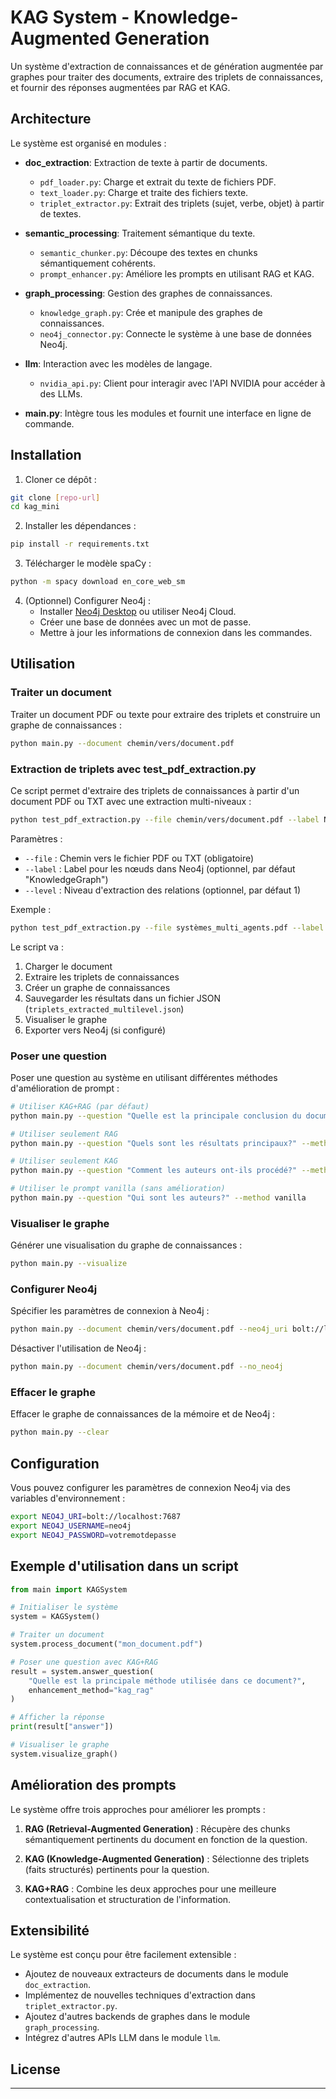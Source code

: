 # KAG System - Knowledge-Augmented Generation

Un système d'extraction de connaissances et de génération augmentée par graphes pour traiter des documents, extraire des triplets de connaissances, et fournir des réponses augmentées par RAG et KAG.

## Architecture

Le système est organisé en modules :

- **doc_extraction**: Extraction de texte à partir de documents.
  - `pdf_loader.py`: Charge et extrait du texte de fichiers PDF.
  - `text_loader.py`: Charge et traite des fichiers texte.
  - `triplet_extractor.py`: Extrait des triplets (sujet, verbe, objet) à partir de textes.

- **semantic_processing**: Traitement sémantique du texte.
  - `semantic_chunker.py`: Découpe des textes en chunks sémantiquement cohérents.
  - `prompt_enhancer.py`: Améliore les prompts en utilisant RAG et KAG.

- **graph_processing**: Gestion des graphes de connaissances.
  - `knowledge_graph.py`: Crée et manipule des graphes de connaissances.
  - `neo4j_connector.py`: Connecte le système à une base de données Neo4j.

- **llm**: Interaction avec les modèles de langage.
  - `nvidia_api.py`: Client pour interagir avec l'API NVIDIA pour accéder à des LLMs.

- **main.py**: Intègre tous les modules et fournit une interface en ligne de commande.

## Installation

1. Cloner ce dépôt :
```bash
git clone [repo-url]
cd kag_mini
```

2. Installer les dépendances :
```bash
pip install -r requirements.txt
```

3. Télécharger le modèle spaCy :
```bash
python -m spacy download en_core_web_sm
```

4. (Optionnel) Configurer Neo4j :
   - Installer [Neo4j Desktop](https://neo4j.com/download/) ou utiliser Neo4j Cloud.
   - Créer une base de données avec un mot de passe.
   - Mettre à jour les informations de connexion dans les commandes.

## Utilisation

### Traiter un document

Traiter un document PDF ou texte pour extraire des triplets et construire un graphe de connaissances :

```bash
python main.py --document chemin/vers/document.pdf
```

### Extraction de triplets avec test_pdf_extraction.py

Ce script permet d'extraire des triplets de connaissances à partir d'un document PDF ou TXT avec une extraction multi-niveaux :

```bash
python test_pdf_extraction.py --file chemin/vers/document.pdf --label NomDuGraphe --level 1
```

Paramètres :
- `--file` : Chemin vers le fichier PDF ou TXT (obligatoire)
- `--label` : Label pour les nœuds dans Neo4j (optionnel, par défaut "KnowledgeGraph")
- `--level` : Niveau d'extraction des relations (optionnel, par défaut 1)

Exemple :
```bash
python test_pdf_extraction.py --file systèmes_multi_agents.pdf --label SystemesMultiAgents --level 2
```

Le script va :
1. Charger le document
2. Extraire les triplets de connaissances
3. Créer un graphe de connaissances
4. Sauvegarder les résultats dans un fichier JSON (`triplets_extracted_multilevel.json`)
5. Visualiser le graphe
6. Exporter vers Neo4j (si configuré)

### Poser une question

Poser une question au système en utilisant différentes méthodes d'amélioration de prompt :

```bash
# Utiliser KAG+RAG (par défaut)
python main.py --question "Quelle est la principale conclusion du document?"

# Utiliser seulement RAG
python main.py --question "Quels sont les résultats principaux?" --method rag

# Utiliser seulement KAG
python main.py --question "Comment les auteurs ont-ils procédé?" --method kag

# Utiliser le prompt vanilla (sans amélioration)
python main.py --question "Qui sont les auteurs?" --method vanilla
```

### Visualiser le graphe

Générer une visualisation du graphe de connaissances :

```bash
python main.py --visualize
```

### Configurer Neo4j

Spécifier les paramètres de connexion à Neo4j :

```bash
python main.py --document chemin/vers/document.pdf --neo4j_uri bolt://localhost:7687 --neo4j_user neo4j --neo4j_password votremotdepasse
```

Désactiver l'utilisation de Neo4j :

```bash
python main.py --document chemin/vers/document.pdf --no_neo4j
```

### Effacer le graphe

Effacer le graphe de connaissances de la mémoire et de Neo4j :

```bash
python main.py --clear
```

## Configuration

Vous pouvez configurer les paramètres de connexion Neo4j via des variables d'environnement :

```bash
export NEO4J_URI=bolt://localhost:7687
export NEO4J_USERNAME=neo4j
export NEO4J_PASSWORD=votremotdepasse
```

## Exemple d'utilisation dans un script

```python
from main import KAGSystem

# Initialiser le système
system = KAGSystem()

# Traiter un document
system.process_document("mon_document.pdf")

# Poser une question avec KAG+RAG
result = system.answer_question(
    "Quelle est la principale méthode utilisée dans ce document?", 
    enhancement_method="kag_rag"
)

# Afficher la réponse
print(result["answer"])

# Visualiser le graphe
system.visualize_graph()
```

## Amélioration des prompts

Le système offre trois approches pour améliorer les prompts :

1. **RAG (Retrieval-Augmented Generation)** : Récupère des chunks sémantiquement pertinents du document en fonction de la question.

2. **KAG (Knowledge-Augmented Generation)** : Sélectionne des triplets (faits structurés) pertinents pour la question.

3. **KAG+RAG** : Combine les deux approches pour une meilleure contextualisation et structuration de l'information.

## Extensibilité

Le système est conçu pour être facilement extensible :

- Ajoutez de nouveaux extracteurs de documents dans le module `doc_extraction`.
- Implémentez de nouvelles techniques d'extraction dans `triplet_extractor.py`.
- Ajoutez d'autres backends de graphes dans le module `graph_processing`.
- Intégrez d'autres APIs LLM dans le module `llm`.

## License



---